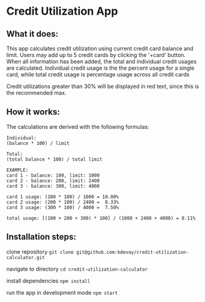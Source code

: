 # Credit Utilization App

## What it does:
This app calculates credit utilization using current credit card balance and limit.
Users may add up to 5 credit cards by clicking the '+card' button.
When all information has been added, the total and individual credit usages are calculated.
Individual credit usage is the the percent usage for a single card, while
total credit usage is percentage usage across all credit cards

Credit utilizations greater than 30% will be displayed in red text, since this is the recommended max.

## How it works:
The calculations are derived with the following formulas:

    Individual:
    (balance * 100) / limit

    Total:
    (total balance * 100) / total limit

    EXAMPLE:
    card 1 - balance: 100, limit: 1000
    card 2 - balance: 200, limit: 2400
    card 3 - balance: 300, limit: 4000

    card 1 usage: (100 * 100) / 1000 = 10.00%
    card 2 usage: (200 * 100) / 2400 =  8.33%
    card 3 usage: (300 * 100) / 4000 =  7.50%

    total usage: [(100 + 200 + 300) * 100] / (1000 + 2400 + 4000) = 8.11%


## Installation steps:
clone repository
`git clone git@github.com:kdevay/credit-utilization-calculator.git`

navigate to directory
`cd credit-utilization-calculator`

install dependencies
`npm install`

run the app in development mode
`npm start`
